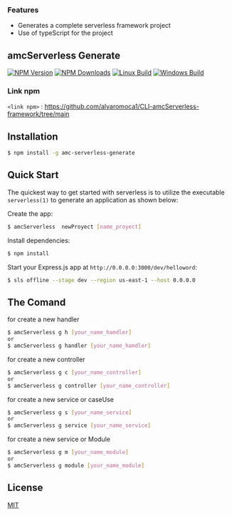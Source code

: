 ### Features

- Generates a complete serverless framework project
- Use of typeScript for the project

## amcServerless Generate

[![NPM Version][npm-image]][npm-url]
[![NPM Downloads][downloads-image]][downloads-url]
[![Linux Build][github-actions-ci-image]][github-actions-ci-url]
[![Windows Build][appveyor-image]][appveyor-url]
### Link npm

`<link npm>` : <https://github.com/alvaromoca1/CLI-amcServerless-framework/tree/main>

## Installation

```sh
$ npm install -g amc-serverless-generate
```
## Quick Start

The quickest way to get started with serverless is to utilize the executable `serverless(1)` to generate an application as shown below:

Create the app:

```bash
$ amcServerless  newProyect [name_proyect]
```

Install dependencies:

```bash
$ npm install
```

Start your Express.js app at `http://0.0.0.0:3000/dev/helloword`:

```bash
$ sls offline --stage dev --region us-east-1 --host 0.0.0.0
```
## The Comand

for create a new handler
```bash
$ amcServerless g h [your_name_hamdler]
or
$ amcServerless g handler [your_name_hamdler]
```
for create a new controller
```bash
$ amcServerless g c [your_name_controller]
or
$ amcServerless g controller [your_name_controller]
```
for create a new service or caseUse
```bash
$ amcServerless g s [your_name_service]
or
$ amcServerless g service [your_name_service]
```
for create a new service or Module
```bash
$ amcServerless g m [your_name_module]
or
$ amcServerless g module [your_name_module]
```

## License

[MIT](LICENSE)

[npm-image]: https://img.shields.io/npm/v/amc-serverless-generate.svg
[npm-url]: https://npmjs.org/package/amc-serverless-generate
[appveyor-image]: https://img.shields.io/appveyor/ci/dougwilson/generator/master.svg?label=windows
[appveyor-url]: https://ci.appveyor.com/project/dougwilson/generator
[downloads-image]: https://img.shields.io/npm/dm/amc-serverless-generate.svg
[downloads-url]: https://npmjs.org/package/amc-serverless-generate
[github-actions-ci-image]: https://img.shields.io/github/workflow/status/expressjs/generator/ci/master?label=linux
[github-actions-ci-url]: https://github.com/expressjs/generator/actions/workflows/ci.yml